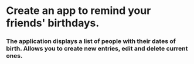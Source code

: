 # Create an app to remind your friends' birthdays.

### The application displays a list of people with their dates of birth. Allows you to create new entries, edit and delete current ones.
